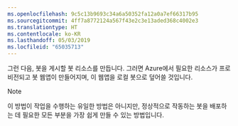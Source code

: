 ```yaml
---
ms.openlocfilehash: 9c5c13b9693c34a6a50352fa12a0a7ef66317b95
ms.sourcegitcommit: 4ff7a8772124a567f43e2c3e13aded368c4002e3
ms.translationtype: HT
ms.contentlocale: ko-KR
ms.lasthandoff: 05/03/2019
ms.locfileid: "65035713"
---
```

그런 다음, 봇을 게시할 봇 리소스를 만듭니다. 그러면 Azure에서 필요한 리소스가 프로비전되고 봇 웹앱이 만들어지며, 이 웹앱을 로컬 봇으로 덮어쓸 것입니다.

> [!NOTE]
> 이 방법이 작업을 수행하는 유일한 방법은 아니지만, 정상적으로 작동하는 봇을 배포하는 데 필요한 모든 부분을 가장 쉽게 만들 수 있는 방법입니다.

